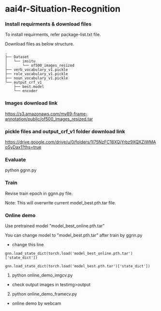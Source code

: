 # aai4r-Situation-Recognition

### Install requirments & download files
To install requirments, refer package-list.txt file.

Download files as below structure.

    .
    ├── Dataset
    │   └── imsitu 
    │       └── of500_images_resized
    ├── verb_vocabulary_v1.pickle
    ├── role_vocabulary_v1.pickle
    ├── noun_vocabulary_v1.pickle
    └── output_crf_v1
        ├── best.model
        └── encoder
### Images download link
https://s3.amazonaws.com/my89-frame-annotation/public/of500_images_resized.tar

### pickle files and output_crf_v1 folder download link
https://drive.google.com/drive/u/0/folders/1I75NzFC18XQjYrbz9XQXZiWMAoSyDax1?ths=true

### Evaluate
python ggnn.py

### Train
Revise train epoch in ggnn.py file.

Note: This will overwrite current model_best.pth.tar file.

### Online demo

Use pretrained model "model_best_online.pth.tar"

You can change model to "model_best.pth.tar" after train by ggnn.py
  * change this line
  <pre><code>gnn.load_state_dict(torch.load('model_best_online.pth.tar')['state_dict'])</code></pre>
  <pre><code>gnn.load_state_dict(torch.load('model_best.pth.tar')['state_dict'])</code></pre>

1. python online_demo_imgcv.py
  * check output images in testimg>output
  
2. python online_demo_framecv.py
  * online demo by webcam
